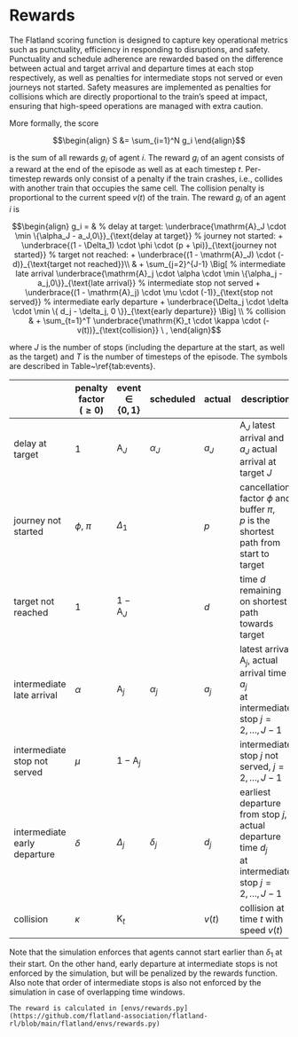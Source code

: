 Rewards
========


The Flatland scoring function is designed to capture key operational metrics such as punctuality, efficiency in responding to disruptions, and safety.
Punctuality and schedule adherence are rewarded based on the difference between actual and target arrival and departure times at each stop respectively,
as well as penalties for intermediate stops not served or even journeys not started.
Safety measures are implemented as penalties for collisions which are directly proportional to the train’s speed at impact, ensuring that high-speed operations
are managed with extra caution.

More formally, the score

```math
\begin{align}
S &= \sum_{i=1}^N g_i
\end{align}
```

is the sum of all rewards $g_i$ of agent $i$. The reward $g_i$ of an agent consists of a reward at the end of the episode as well as at each timestep $t.$
Per-timestep rewards only consist of a penalty if the train crashes, i.e., collides with another train that occupies the same cell. The collision penalty is
proportional to the current speed $v(t)$ of the train. The reward $g_i$ of an agent $i$ is

```math
\begin{align}
g_i = &
% delay at target:
\underbrace{\mathrm{A}_J \cdot  \min \{\alpha_J - a_J,0\}}_{\text{delay at target}}  
% journey not started:
+ \underbrace{(1 - \Delta_1) \cdot \phi \cdot (p + \pi)}_{\text{journey not started}}
% target not reached:
+ \underbrace{(1 - \mathrm{A}_J) \cdot (-d)}_{\text{target not reached}}\\
& + \sum_{j=2}^{J-1} \Big[
% intermediate late arrival
\underbrace{\mathrm{A}_j \cdot \alpha \cdot \min \{\alpha_j - a_j,0\}}_{\text{late arrival}}
% intermediate stop not served
+ \underbrace{(1 - \mathrm{A}_j) \cdot \mu \cdot (-1)}_{\text{stop not served}}
% intermediate early departure
+ \underbrace{\Delta_j \cdot \delta \cdot \min \{ d_j - \delta_j, 0 \}}_{\text{early departure}} \Big] \\
% collision
& + \sum_{t=1}^T  \underbrace{\mathrm{K}_t \cdot \kappa \cdot (- v(t))}_{\text{collision}} \ ,
\end{align}
```

where $J$ is the number of stops (including the departure at the start, as well as the target) and $T$ is the number of timesteps of the episode.
The symbols are described in Table~\ref{tab:events}.

|                              | penalty factor <br/>($\geq 0$) | event <br/> $\in \{0,1\}$ | scheduled  | actual | description                                                                                               |
|:-----------------------------|--------------------------------|---------------------------|------------|--------|-----------------------------------------------------------------------------------------------------------|
| delay at target              | 1                              | $\mathrm{A}_J$            | $\alpha_J$ | $a_J$  | $\mathrm{A}_J$ latest arrival and $a_J$ actual arrival at target $J$                                      |
| journey not started          | $\phi$, $\pi$                  | $\Delta_1$                |            | $p$    | cancellation factor $\phi$ and buffer $\pi$,    <br/> $p$ is the shortest path from start to target       |
| target not reached           | 1                              | $1-\mathrm{A}_J$          |            | $d$    | time $d$ remaining on shortest path towards target                                                        |
| intermediate late arrival    | $\alpha$                       | $\mathrm{A}_j$            | $\alpha_j$ | $a_j$  | latest arrival $\mathrm{A}_j$, actual arrival time $a_j$    <br/> at intermediate stop $j=2,\ldots,J-1$   |
| intermediate stop not served | $\mu$                          | $1-\mathrm{A}_j$          |            |        | intermediate stop $j$ not served, $j=2,\ldots,J-1$                                                        |
| intermediate early departure | $\delta$                       | $\Delta_j$                | $\delta_j$ | $d_j$  | earliest departure from stop $j$, actual departure time $d_j$ <br/> at intermediate stop $j=2,\ldots,J-1$ |
| collision                    | $\kappa$                       | $\mathrm{K}_t$            |            | $v(t)$ | collision at time $t$ with speed $v(t)$                                                                   |

Note that the simulation enforces that agents cannot start earlier than $\delta_1$ at their start. On the other hand, early departure at intermediate stops is
not enforced by the simulation, but will be penalized by the rewards function.
Also note that order of intermediate stops is also not enforced by the simulation in case of overlapping time windows.

```{admonition} Code reference
The reward is calculated in [envs/rewards.py](https://github.com/flatland-association/flatland-rl/blob/main/flatland/envs/rewards.py)
```
